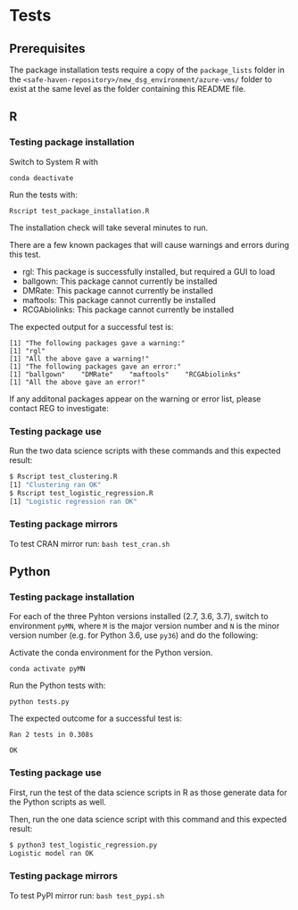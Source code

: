 
# Tests

## Prerequisites
The package installation tests require a copy of the `package_lists` folder in the `<safe-haven-repository>/new_dsg_environment/azure-vms/` folder to exist at the same level as the folder containing this README file.

## R

### Testing package installation

Switch to System R with 

```
conda deactivate
```

Run the tests with:

```
Rscript test_package_installation.R
```

The installation check will take several minutes to run.

There are a few known packages that will cause warnings and errors during this test.
- rgl: This package is successfully installed, but required a GUI to load
- ballgown: This package cannot currently be installed
- DMRate: This package cannot currently be installed
- maftools: This package cannot currently be installed
- RCGAbiolinks: This package cannot currently be installed

The expected output for a successful test is:

```
[1] "The following packages gave a warning:"
[1] "rgl"
[1] "All the above gave a warning!"
[1] "The following packages gave an error:"
[1] "ballgown"    "DMRate"    "maftools"    "RCGAbiolinks"
[1] "All the above gave an error!"
```

If any additonal packages appear on the warning or error list, please contact REG to investigate:

### Testing package use

Run the two data science scripts with these commands and this expected result:

```bash
$ Rscript test_clustering.R 
[1] "Clustering ran OK"
$ Rscript test_logistic_regression.R 
[1] "Logistic regression ran OK"
```

### Testing package mirrors

To test CRAN mirror run: `bash test_cran.sh`

## Python

### Testing package installation

For each of the three Pyhton versions installed (2.7, 3.6, 3.7), switch to environment `pyMN`, where `M` is the major version number and `N` is the minor version number (e.g. for Python 3.6, use `py36`) and do the following:

Activate the conda environment for the Python version.

```
conda activate pyMN
```

Run the Python tests with:

```
python tests.py
```

The expected outcome for a successful test is:

```
Ran 2 tests in 0.308s

OK
```

### Testing package use

First, run the test of the data science scripts in R as those generate data for
the Python scripts as well.

Then, run the one data science script with this command and this expected result:

```bash
$ python3 test_logistic_regression.py
Logistic model ran OK
```

### Testing package mirrors

To test PyPI mirror run: `bash test_pypi.sh`